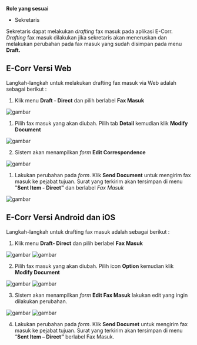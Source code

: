 **Role yang sesuai**

- Sekretaris

Sekretaris dapat melakukan _drafting_ fax masuk pada aplikasi E-Corr. _Drafting_ fax masuk dilakukan jika sekretaris akan meneruskan dan melakukan perubahan pada fax masuk yang sudah disimpan pada menu **Draft.** 


## **E-Corr Versi Web**

Langkah-langkah untuk melakukan drafting fax masuk via Web adalah sebagai berikut :

1.    Klik menu **Draft - Direct** dan pilih berlabel **Fax Masuk**

![gambar](FaxMasuk/FM_WEB/DraftFM01.png) 

1. Pilih fax masuk yang akan diubah. Pilih tab **Detail** kemudian klik **Modify Document**

![gambar](FaxMasuk/FM_WEB/DraftFM02.png) 

2. Sistem akan menampilkan _form_ **Edit Correspondence**

![gambar](FaxMasuk/FM_WEB/DraftFM03.png) 

1. Lakukan perubahan pada _form_. Klik **Send Document** untuk mengirim fax masuk ke pejabat tujuan. Surat yang terkirim akan tersimpan di menu "**Sent Item - Direct"** dan berlabel *Fax Masuk*

![gambar](FaxMasuk/FM_WEB/DraftFM04.png) 


## **E-Corr Versi Android dan iOS**

Langkah-langkah untuk drafting fax masuk adalah sebagai berikut :

1. Klik menu **Draft- Direct** dan pilih berlabel **Fax Masuk**

![gambar](FaxMasuk/FM_Android/DraftFM/02A01.png) ![gambar](FaxMasuk/FM_Android/DraftFM/02A02.png) 

2. Pilih fax masuk yang akan diubah. Pilih icon **Option** kemudian klik **Modify Document**

![gambar](FaxMasuk/FM_Android/DraftFM/02A03.png) ![gambar](FaxMasuk/FM_Android/DraftFM/02A04.png)

3. Sistem akan menampilkan _form_ **Edit Fax Masuk** lakukan edit yang ingin dilakukan perubahan.

![gambar](FaxMasuk/FM_Android/DraftFM/02A05.png)
![gambar](FaxMasuk/FM_Android/DraftFM/02A06.png)

4. Lakukan perubahan pada _form_. Klik **Send Documet** untuk mengirim fax masuk ke pejabat tujuan. Surat yang terkirim akan tersimpan di menu “**Sent Item – Direct”** berlabel Fax Masuk.
   
